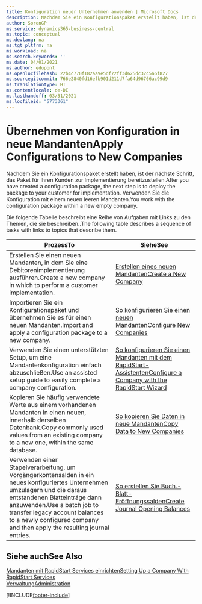 ```yaml
---
title: Konfiguration neuer Unternehmen anwenden | Microsoft Docs
description: Nachdem Sie ein Konfigurationspaket erstellt haben, ist der nächste Schritt, das Paket für Ihren Kunden zur Implementierung bereitzustellen. Verwenden Sie die Konfiguration mit einem neuen leeren Mandanten.
author: SorenGP
ms.service: dynamics365-business-central
ms.topic: conceptual
ms.devlang: na
ms.tgt_pltfrm: na
ms.workload: na
ms.search.keywords: ''
ms.date: 04/01/2021
ms.author: edupont
ms.openlocfilehash: 22b4c770f182aa9e5df72ff3d625dc32c5a6f827
ms.sourcegitcommit: 766e2840fd16efb901d211d7fa64d96766ac99d9
ms.translationtype: HT
ms.contentlocale: de-DE
ms.lasthandoff: 03/31/2021
ms.locfileid: "5773361"
---
```

# <a name="apply-configurations-to-new-companies"></a><span data-ttu-id="359cd-104">Übernehmen von Konfiguration in neue Mandanten</span><span class="sxs-lookup"><span data-stu-id="359cd-104">Apply Configurations to New Companies</span></span>
<span data-ttu-id="359cd-105">Nachdem Sie ein Konfigurationspaket erstellt haben, ist der nächste Schritt, das Paket für Ihren Kunden zur Implementierung bereitzustellen.</span><span class="sxs-lookup"><span data-stu-id="359cd-105">After you have created a configuration package, the next step is to deploy the package to your customer for implementation.</span></span> <span data-ttu-id="359cd-106">Verwenden Sie die Konfiguration mit einem neuen leeren Mandanten.</span><span class="sxs-lookup"><span data-stu-id="359cd-106">You work with the configuration package within a new empty company.</span></span>  

 <span data-ttu-id="359cd-107">Die folgende Tabelle beschreibt eine Reihe von Aufgaben mit Links zu den Themen, die sie beschreiben..</span><span class="sxs-lookup"><span data-stu-id="359cd-107">The following table describes a sequence of tasks with links to topics that describe them.</span></span>

|<span data-ttu-id="359cd-108">**Prozess**</span><span class="sxs-lookup"><span data-stu-id="359cd-108">**To**</span></span>|<span data-ttu-id="359cd-109">**Siehe**</span><span class="sxs-lookup"><span data-stu-id="359cd-109">**See**</span></span>|  
|------------|-------------|  
|<span data-ttu-id="359cd-110">Erstellen Sie einen neuen Mandanten, in dem Sie eine Debitorenimplementierung ausführen.</span><span class="sxs-lookup"><span data-stu-id="359cd-110">Create a new company in which to perform a customer implementation.</span></span>|[<span data-ttu-id="359cd-111">Erstellen eines neuen Mandanten</span><span class="sxs-lookup"><span data-stu-id="359cd-111">Create a New Company</span></span>](admin-how-to-create-a-new-company.md)|  
|<span data-ttu-id="359cd-112">Importieren Sie ein Konfigurationspaket und übernehmen Sie es für einen neuen Mandanten.</span><span class="sxs-lookup"><span data-stu-id="359cd-112">Import and apply a configuration package to a new company.</span></span>|[<span data-ttu-id="359cd-113">So konfigurieren Sie einen neuen Mandanten</span><span class="sxs-lookup"><span data-stu-id="359cd-113">Configure New Companies</span></span>](admin-how-to-configure-new-companies.md)|  
|<span data-ttu-id="359cd-114">Verwenden Sie einen unterstützten Setup, um eine Mandantenkonfiguration einfach abzuschließen.</span><span class="sxs-lookup"><span data-stu-id="359cd-114">Use an assisted setup guide to easily complete a company configuration.</span></span>|[<span data-ttu-id="359cd-115">So konfigurieren Sie einen Mandanten mit dem RapidStart-Assistenten</span><span class="sxs-lookup"><span data-stu-id="359cd-115">Configure a Company with the RapidStart Wizard</span></span>](admin-how-to-configure-a-company-with-the-rapidstart-wizard.md)|
|<span data-ttu-id="359cd-116">Kopieren Sie häufig verwendete Werte aus einem vorhandenen Mandanten in einen neuen, innerhalb derselben Datenbank.</span><span class="sxs-lookup"><span data-stu-id="359cd-116">Copy commonly used values from an existing company to a new one, within the same database.</span></span>|[<span data-ttu-id="359cd-117">So kopieren Sie Daten in neue Mandanten</span><span class="sxs-lookup"><span data-stu-id="359cd-117">Copy Data to New Companies</span></span>](admin-how-to-copy-data-to-new-companies.md)|  
|<span data-ttu-id="359cd-118">Verwenden einer Stapelverarbeitung, um Vorgängerkontensalden in ein neues konfiguriertes Unternehmen umzulagern und die daraus entstandenen Blatteinträge dann anzuwenden.</span><span class="sxs-lookup"><span data-stu-id="359cd-118">Use a batch job to transfer legacy account balances to a newly configured company and then apply the resulting journal entries.</span></span>|[<span data-ttu-id="359cd-119">So erstellen Sie Buch.-Blatt-Eröffnungssalden</span><span class="sxs-lookup"><span data-stu-id="359cd-119">Create Journal Opening Balances</span></span>](admin-how-to-create-journal-opening-balances.md)|  

## <a name="see-also"></a><span data-ttu-id="359cd-120">Siehe auch</span><span class="sxs-lookup"><span data-stu-id="359cd-120">See Also</span></span>  
[<span data-ttu-id="359cd-121">Mandanten mit RapidStart Services einrichten</span><span class="sxs-lookup"><span data-stu-id="359cd-121">Setting Up a Company With RapidStart Services</span></span>](admin-set-up-a-company-with-rapidstart.md)  
[<span data-ttu-id="359cd-122">Verwaltung</span><span class="sxs-lookup"><span data-stu-id="359cd-122">Administration</span></span>](admin-setup-and-administration.md)


[!INCLUDE[footer-include](includes/footer-banner.md)]